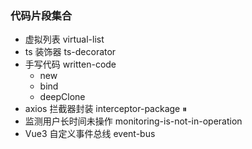 ### 代码片段集合

- 虚拟列表 virtual-list
- ts 装饰器 ts-decorator
- 手写代码 written-code
    - new
    - bind
    - deepClone
- axios 拦截器封装 interceptor-package ⏸
- 监测用户长时间未操作 monitoring-is-not-in-operation
- Vue3 自定义事件总线 event-bus
